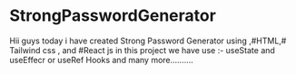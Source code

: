 # StrongPasswordGenerator
Hii guys today i have created Strong Password Generator using ,#HTML,# Tailwind css , and #React js in this project we have use :- useState and useEffecr or useRef Hooks and many more..........
